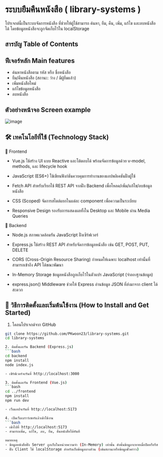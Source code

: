 # ระบบยืมคืนหนังสือ ( library-systems )
โปรเจกต์นี้เป็นระบบจัดการหนังสือ ที่ช่วยให้ผู้ใช้สามารถ ค้นหา, ยืม, คืน, เพิ่ม, แก้ไข และลบหนังสือ ได้ โดยข้อมูลหนังสือจะถูกจัดเก็บไว้ใน localStorage
## สารบัญ Table of Contents

## ฟีเจอร์หลัก Main features 

- ค้นหาหนังสือตาม รหัส หรือ ชื่อหนังสือ
- ยืม/คืนหนังสือ (สถานะ: ว่าง / มีผู้ยืมแล้ว)
- เพิ่มหนังสือใหม่
- แก้ไขข้อมูลหนังสือ
- ลบหนังสือ

## ตัวอย่างหน้าจอ Screen example
![image](https://github.com/user-attachments/assets/b6b4ad7e-7027-4f4a-97f5-32423343dcd1)

## 🛠 เทคโนโลยีที่ใช้ (Technology Stack)
🎨 Frontend
- Vue.js
ใช้สร้าง UI แบบ Reactive และโต้ตอบได้ พร้อมจัดการข้อมูลด้วย v-model, methods, และ lifecycle hook

- JavaScript (ES6+)
ใช้เขียนฟังก์ชันควบคุมการทำงานของแอปพลิเคชันฝั่งผู้ใช้

- Fetch API
สำหรับเรียกใช้ REST API จากฝั่ง Backend เพื่อโหลด/เพิ่ม/แก้ไข/ลบข้อมูลหนังสือ

- CSS (Scoped)
จัดการสไตล์แยกในแต่ละ component เพื่อความเป็นระเบียบ

- Responsive Design
รองรับการแสดงผลทั้งใน Desktop และ Mobile ผ่าน Media Queries

🔧 Backend
- Node.js
สภาพแวดล้อมรัน JavaScript ฝั่งเซิร์ฟเวอร์

- Express.js
ใช้สร้าง REST API สำหรับจัดการข้อมูลหนังสือ เช่น GET, POST, PUT, DELETE

- CORS (Cross-Origin Resource Sharing)
กำหนดให้เฉพาะ localhost เท่านั้นที่สามารถเข้าถึง API ได้ขณะพัฒนา

- In-Memory Storage
ข้อมูลหนังสือถูกเก็บไว้ในตัวแปร JavaScript (จำลองฐานข้อมูล)

- express.json() Middleware
ช่วยให้ Express อ่านข้อมูล JSON ที่ส่งมาจาก client ได้สะดวก
   
## 🚀 วิธีการติดตั้งและเริ่มต้นใช้งาน (How to Install and Get Started)
1. โคลนโปรเจกต์จาก GitHub
```bash
git clone https://github.com/PKwoon23/library-systems.git
cd library-systems

2. ติดตั้งและรัน Backend (Express.js)
```bash
cd backend
npm install
node index.js

- เซิร์ฟเวอร์จะรันที่ http://localhost:3000

3. ติดตั้งและรัน Frontend (Vue.js)
```bash
cd ../frontend
npm install
npm run dev

- เว็บแอปจะรันที่ http://localhost:5173

4. เปิดเว็บเบราว์เซอร์แล้วเข้าใช้งาน
```bash
- เข้าไปที่ http://localhost:5173
- สามารถเพิ่ม, แก้ไข, ลบ, ยืม, คืนหนังสือได้ทันที

หมายเหตุ
- ข้อมูลหนังสือฝั่ง Server ถูกเก็บในหน่วยความจำ (In-Memory) เท่านั้น ดังนั้นข้อมูลจะหายเมื่อปิดหรือรีสตาร์ทเซิร์ฟเวอร์
- ฝั่ง Client ใช้ localStorage สำหรับเก็บข้อมูลบางส่วน (เช่นสถานะหรือข้อมูลชั่วคราว)
